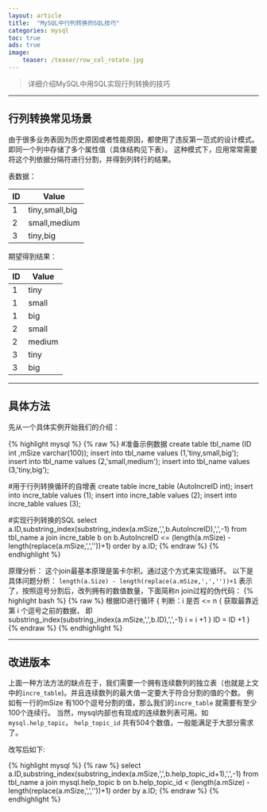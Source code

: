 ```yaml
---
layout: article
title:  "MySQL中行列转换的SQL技巧"
categories: mysql
toc: true
ads: true
image:
    teaser: /teaser/row_col_rotate.jpg
---
```



> 详细介绍MySQL中用SQL实现行列转换的技巧


---


## 行列转换常见场景

由于很多业务表因为历史原因或者性能原因，都使用了违反第一范式的设计模式。即同一个列中存储了多个属性值（具体结构见下表）。 这种模式下，应用常常需要将这个列依据分隔符进行分割，并得到列转行的结果。

表数据：

ID|Value
|-|-|
1|tiny,small,big
2|small,medium
3|tiny,big

期望得到结果：

ID|Value
|-|-|
1|tiny
1|small
1|big
2|small
2|medium
3|tiny
3|big


---


## 具体方法

先从一个具体实例开始我们的介绍：

{% highlight mysql %}
{% raw %}
#准备示例数据
create table tbl_name (ID int ,mSize varchar(100));
insert into tbl_name values (1,'tiny,small,big');
insert into tbl_name values (2,'small,medium');
insert into tbl_name values (3,'tiny,big');

#用于行列转换循环的自增表
create table incre_table (AutoIncreID int);
insert into incre_table values (1);
insert into incre_table values (2);
insert into incre_table values (3);
 

#实现行列转换的SQL
select a.ID,substring_index(substring_index(a.mSize,',',b.AutoIncreID),',',-1) 
from 
tbl_name a
join
incre_table b
on b.AutoIncreID <= (length(a.mSize) - length(replace(a.mSize,',',''))+1)
order by a.ID;
{% endraw %}
{% endhighlight %}


原理分析：
这个join最基本原理是笛卡尔积。通过这个方式来实现循环。
以下是具体问题分析：
`length(a.Size) - length(replace(a.mSize,',',''))+1`  表示了，按照逗号分割后，改列拥有的数值数量，下面简称n
join过程的伪代码：
{% highlight bash %}
{% raw %}
根据ID进行循环
{
    判断：i 是否 <= n
    {
        获取最靠近第 i 个逗号之前的数据， 即 substring_index(substring_index(a.mSize,',',b.ID),',',-1)
        i = i +1 
    }
    ID = ID +1 
}
{% endraw %}
{% endhighlight %}


---


## 改进版本

上面一种方法方法的缺点在于，我们需要一个拥有连续数列的独立表（也就是上文中的`incre_table`)。并且连续数列的最大值一定要大于符合分割的值的个数。 例如有一行的mSize 有100个逗号分割的值，那么我们的`incre_table` 就需要有至少100个连续行。 当然，mysql内部也有现成的连续数列表可用。如`mysql.help_topic`， `help_topic_id` 共有504个数值，一般能满足于大部分需求了。

改写后如下:

{% highlight mysql %}
{% raw %}
select a.ID,substring_index(substring_index(a.mSize,',',b.help_topic_id+1),',',-1) 
from 
tbl_name a
join
mysql.help_topic b
on b.help_topic_id < (length(a.mSize) - length(replace(a.mSize,',',''))+1)
order by a.ID;
{% endraw %}
{% endhighlight %}



 

 

 

 
